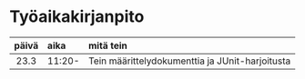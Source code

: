 # Työaikakirjanpito


| päivä | aika | mitä tein |
| :----:|:-----| :--------|
| 23.3  |11:20-| Tein määrittelydokumenttia ja JUnit-harjoitusta|
